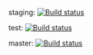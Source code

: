 staging: [![Build status](https://build.appcenter.ms/v0.1/apps/9870f01c-602a-40f7-b6ac-19b94e4544ee/branches/staging/badge)](https://appcenter.ms)

test:   [![Build status](https://build.appcenter.ms/v0.1/apps/9870f01c-602a-40f7-b6ac-19b94e4544ee/branches/test/badge)](https://appcenter.ms)

master: [![Build status](https://build.appcenter.ms/v0.1/apps/9870f01c-602a-40f7-b6ac-19b94e4544ee/branches/master/badge)](https://appcenter.ms)
